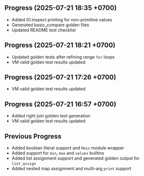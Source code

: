 ## Progress (2025-07-21 18:35 +0700)
- Added IO.inspect printing for non-primitive values
- Generated basic_compare golden files
- Updated README test checklist

## Progress (2025-07-21 18:21 +0700)
- Updated golden tests after refining range `for` loops
- VM valid golden test results updated

## Progress (2025-07-21 17:26 +0700)
- VM valid golden test results updated

## Progress (2025-07-21 16:57 +0700)
- Added right join golden test generation
- VM valid golden test results updated

## Previous Progress
- Added boolean literal support and `Main` module wrapper
- Added support for `min`, `max` and `values` builtins
- Added list assignment support and generated golden output for `list_assign`
- Added nested map assignment and multi-arg `print` support
